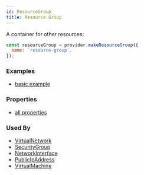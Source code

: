 ```yaml
---
id: ResourceGroup
title: Resource Group
---
```


A container for other resources:

```js
const resourceGroup = provider.makeResourceGroup({
  name: `resource-group`,
});
```

### Examples

- [basic example](https://github.com/grucloud/grucloud/blob/main/examples/azure/vm/iac.js#9)

### Properties

- [all properties](https://docs.microsoft.com/en-us/rest/api/apimanagement/2019-12-01/apimanagementservice/createorupdate#request-body)

### Used By

- [VirtualNetwork](./VirtualNetwork)
- [SecurityGroup](./SecurityGroup)
- [NetworkInterface](./NetworkInterface)
- [PublicIpAddress](./PublicIpAddress)
- [VirtualMachine](./VirtualMachine)
